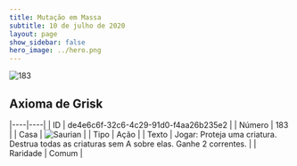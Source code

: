 ```yaml
---
title: Mutação em Massa
subtitle: 10 de julho de 2020
layout: page
show_sidebar: false
hero_image: ../hero.png
---
```


![183](https://cdn.keyforgegame.com/media/card_front/pt/479_183_GQRGVXG78994_pt.png)

## Axioma de Grisk

|----|----|
| ID | de4e6c6f-32c6-4c29-91d0-f4aa26b235e2 |
| Número | 183 |
| Casa | ![Saurian](https://archonarcana.com/images/thumb/9/9e/Saurian_P.png/22px-Saurian_P.png "Sauro") |
| Tipo | Ação |
| Texto | Jogar: Proteja uma criatura. Destrua todas as criaturas sem A sobre elas. Ganhe 2 correntes. |
| Raridade | Comum |
